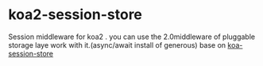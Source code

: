 # koa2-session-store


Session middleware for koa2 .
you can use the 2.0middleware of pluggable storage laye work with it.(async/await install of  generous)
base on [koa-session-store](https://github.com/hiddentao/koa-session-store/)


